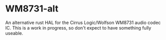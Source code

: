 # WM8731-alt

An alternative rust HAL for the Cirrus Logic/Wolfson WM8731 audio codec IC.
This is a work in progress, so don't expect to have something fully useable.
